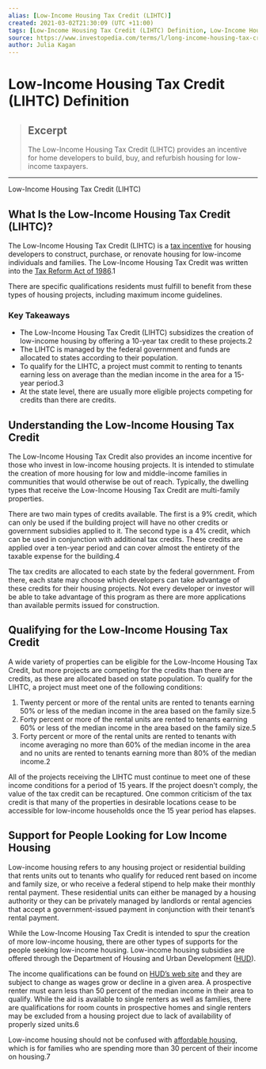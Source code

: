 ```yaml
---
alias: [Low-Income Housing Tax Credit (LIHTC)]
created: 2021-03-02T21:30:09 (UTC +11:00)
tags: [Low-Income Housing Tax Credit (LIHTC) Definition, Low-Income Housing Tax Credit (LIHTC)]
source: https://www.investopedia.com/terms/l/long-income-housing-tax-credit.asp
author: Julia Kagan
---
```


# Low-Income Housing Tax Credit (LIHTC) Definition

> ## Excerpt
> The Low-Income Housing Tax Credit (LIHTC) provides an incentive for home developers to build, buy, and refurbish housing for low-income taxpayers.

---

Low-Income Housing Tax Credit (LIHTC)
## What Is the Low-Income Housing Tax Credit (LIHTC)?

The Low-Income Housing Tax Credit (LIHTC) is a [tax incentive](https://www.investopedia.com/terms/t/taxcredit.asp) for housing developers to construct, purchase, or renovate housing for low-income individuals and families. The Low-Income Housing Tax Credit was written into the [Tax Reform Act of 1986](https://www.investopedia.com/terms/t/taxreformact1986.asp).1

There are specific qualifications residents must fulfill to benefit from these types of housing projects, including maximum income guidelines.

### Key Takeaways

-   The Low-Income Housing Tax Credit (LIHTC) subsidizes the creation of low-income housing by offering a 10-year tax credit to these projects.2
-   The LIHTC is managed by the federal government and funds are allocated to states according to their population.
-   To qualify for the LIHTC, a project must commit to renting to tenants earning less on average than the median income in the area for a 15-year period.3
-   At the state level, there are usually more eligible projects competing for credits than there are credits.

## Understanding the Low-Income Housing Tax Credit

The Low-Income Housing Tax Credit also provides an income incentive for those who invest in low-income housing projects. It is intended to stimulate the creation of more housing for low and middle-income families in communities that would otherwise be out of reach. Typically, the dwelling types that receive the Low-Income Housing Tax Credit are multi-family properties.

There are two main types of credits available. The first is a 9% credit, which can only be used if the building project will have no other credits or government subsidies applied to it. The second type is a 4% credit, which can be used in conjunction with additional tax credits. These credits are applied over a ten-year period and can cover almost the entirety of the taxable expense for the building.4

The tax credits are allocated to each state by the federal government. From there, each state may choose which developers can take advantage of these credits for their housing projects. Not every developer or investor will be able to take advantage of this program as there are more applications than available permits issued for construction.

## Qualifying for the Low-Income Housing Tax Credit

A wide variety of properties can be eligible for the Low-Income Housing Tax Credit, but more projects are competing for the credits than there are credits, as these are allocated based on state population. To qualify for the LIHTC, a project must meet one of the following conditions:

1.  Twenty percent or more of the rental units are rented to tenants earning 50% or less of the median income in the area based on the family size.5
2.  Forty percent or more of the rental units are rented to tenants earning 60% or less of the median income in the area based on the family size.5
3.  Forty percent or more of the rental units are rented to tenants with income averaging no more than 60% of the median income in the area and no units are rented to tenants earning more than 80% of the median income.2

All of the projects receiving the LIHTC must continue to meet one of these income conditions for a period of 15 years. If the project doesn't comply, the value of the tax credit can be recaptured. One common criticism of the tax credit is that many of the properties in desirable locations cease to be accessible for low-income households once the 15 year period has elapses.

## Support for People Looking for Low Income Housing

Low-income housing refers to any housing project or residential building that rents units out to tenants who qualify for reduced rent based on income and family size, or who receive a federal stipend to help make their monthly rental payment. These residential units can either be managed by a housing authority or they can be privately managed by landlords or rental agencies that accept a government-issued payment in conjunction with their tenant’s rental payment.

While the Low-Income Housing Tax Credit is intended to spur the creation of more low-income housing, there are other types of supports for the people seeking low-income housing. Low-income housing subsidies are offered through the Department of Housing and Urban Development ([HUD](https://www.investopedia.com/terms/u/us-department-housing-urban-development-hud.asp)).

The income qualifications can be found on [HUD’s web site](https://www.hud.gov/topics/rental_assistance) and they are subject to change as wages grow or decline in a given area. A prospective renter must earn less than 50 percent of the median income in their area to qualify. While the aid is available to single renters as well as families, there are qualifications for room counts in prospective homes and single renters may be excluded from a housing project due to lack of availability of properly sized units.6

Low-income housing should not be confused with [affordable housing](https://www.investopedia.com/articles/mortgages-real-estate/10/affordable-housing.asp), which is for families who are spending more than 30 percent of their income on housing.7
